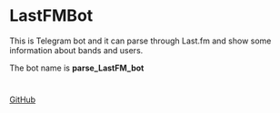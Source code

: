 # LastFMBot

This is Telegram bot and it can parse through Last.fm and show some information about bands and users. 

The bot name is **parse_LastFM_bot**
#
[GitHub](https://github.com/life-termer/LastFMBot)
 
